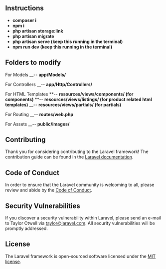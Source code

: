 ## Instructions

-   **composer i**
-   **npm i**
-   **php artisan storage:link**
-   **php artisan migrate**
-   **php artisan serve (keep this running in the terminal)**
-   **npm run dev (keep this running in the terminal)**

## Folders to modify

For Models
\_\_-- **app/Models/**

For Controllers
\_\_-- **app/Http/Controllers/**

For HTML Templates
**-- **resources/views/components/ (for components)**
**-- **resources/views/listings/ (for product related html templates)**
\_\_-- **resources/views/partials/ (for partials)**

For Routing
\_\_-- **routes/web.php**

For Assets
\_\_-- **public/images/**

## Contributing

Thank you for considering contributing to the Laravel framework! The contribution guide can be found in the [Laravel documentation](https://laravel.com/docs/contributions).

## Code of Conduct

In order to ensure that the Laravel community is welcoming to all, please review and abide by the [Code of Conduct](https://laravel.com/docs/contributions#code-of-conduct).

## Security Vulnerabilities

If you discover a security vulnerability within Laravel, please send an e-mail to Taylor Otwell via [taylor@laravel.com](mailto:taylor@laravel.com). All security vulnerabilities will be promptly addressed.

## License

The Laravel framework is open-sourced software licensed under the [MIT license](https://opensource.org/licenses/MIT).
